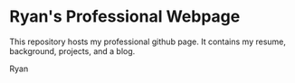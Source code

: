 # Ryan's Professional Webpage

This repository hosts my professional github page. It contains my resume, background, projects, and a blog. 

Ryan
